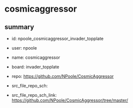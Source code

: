 # cosmicaggressor
 
## summary 
* id: npoole_cosmicaggressor_invader_topplate
* user: npoole
* name: cosmicaggressor
* board: invader_topplate
* repo: https://github.com/NPoole/CosmicAggressor



* src_file_repo_sch: 
* src_file_repo_sch_link: https://github.com/NPoole/CosmicAggressor/tree/master/




